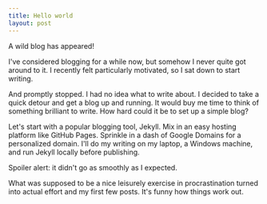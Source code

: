 ```yaml
---
title: Hello world
layout: post
---
```


A wild blog has appeared!

I've considered blogging for a while now, but somehow I never quite got around to it. I recently felt particularly motivated, so I sat down to start writing.

And promptly stopped. I had no idea what to write about. I decided to take a quick detour and get a blog up and running. It would buy me time to think of something brilliant to write. How hard could it be to set up a simple blog?

Let's start with a popular blogging tool, Jekyll. Mix in an easy hosting platform like GitHub Pages. Sprinkle in a dash of Google Domains for a personalized domain. I'll do my writing on my laptop, a Windows machine, and run Jekyll locally before publishing.

Spoiler alert: it didn't go as smoothly as I expected.

What was supposed to be a nice leisurely exercise in procrastination turned into actual effort and my first few posts. It's funny how things work out.
